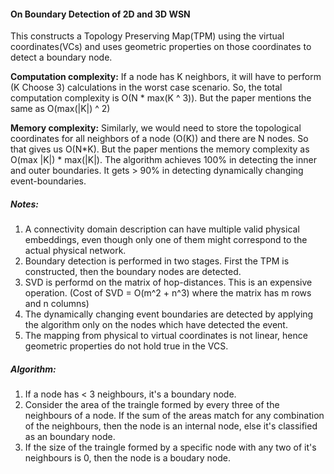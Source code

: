 #### On Boundary Detection of 2D and 3D WSN

This constructs a Topology Preserving Map(TPM) using the virtual coordinates(VCs) and uses geometric properties on those coordinates to detect a boundary node.


**Computation complexity:**
If a node has K neighbors, it will have to perform (K Choose 3) calculations in the worst case scenario. So, the total computation complexity is O(N * max(K ^ 3)). But the paper mentions the same as O(max(|K|) ^ 2)

**Memory complexity:**
Similarly, we would need to store the topological coordinates for all neighbors of a node (O(K)) and there are N nodes. So that gives us O(N*K). But the paper mentions the memory complexity as O(max |K|) * max(|K|). 
The algorithm achieves 100% in detecting the inner and outer boundaries. It gets > 90% in detecting dynamically changing event-boundaries.

##### Notes:
1. A connectivity domain description can have multiple valid physical embeddings, even though only one of them might correspond to the actual physical network. 
2. Boundary detection is performed in two stages. First the TPM is constructed, then the boundary nodes are detected.
3. SVD is performd on the matrix of hop-distances. This is an expensive operation. (Cost of SVD = O(m^2 + n^3) where the matrix has m rows and n columns)
4. The dynamically changing event boundaries are detected by applying the algorithm only on the nodes which have detected the event.  
5. The mapping from physical to virtual coordinates is not linear, hence geometric properties do not hold true in the VCS.

##### Algorithm:
1. If a node has < 3 neighbours, it's a boundary node.
2. Consider the area of the traingle formed by every three of the neighbours of a node. If the sum of the areas match for any combination of the neighbours, then the node is an internal node, else it's classified as an boundary node.
3. If the size of the traingle formed by a specific node with any two of it's neighbours is 0, then the node is a boudary node.